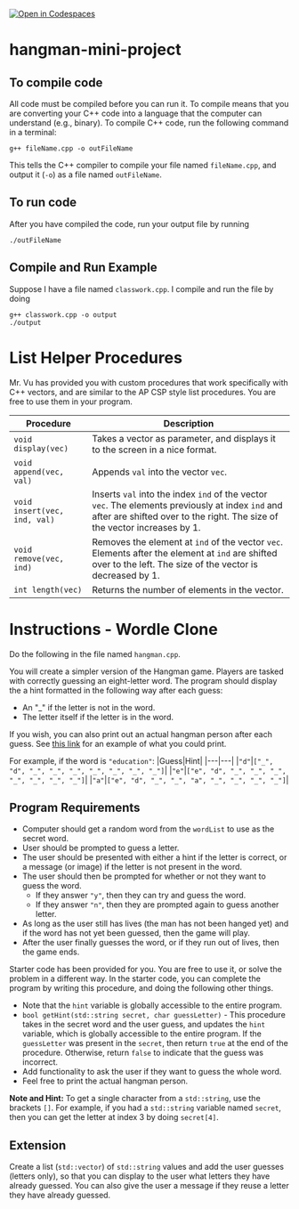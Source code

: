 [![Open in Codespaces](https://classroom.github.com/assets/launch-codespace-2972f46106e565e64193e422d61a12cf1da4916b45550586e14ef0a7c637dd04.svg)](https://classroom.github.com/open-in-codespaces?assignment_repo_id=18660252)
# hangman-mini-project

## To compile code
All code must be compiled before you can run it.  To compile means that you are converting your C++ code into a language that the computer can understand (e.g., binary).  To compile C++ code, run the following command in a terminal:
```
g++ fileName.cpp -o outFileName
```
This tells the C++ compiler to compile your file named `fileName.cpp`, and output it (`-o`) as a file named `outFileName`.

## To run code
After you have compiled the code, run your output file by running
```
./outFileName
```

## Compile and Run Example
Suppose I have a file named `classwork.cpp`.  I compile and run the file by doing
```
g++ classwork.cpp -o output
./output
```
# List Helper Procedures
Mr. Vu has provided you with custom procedures that work specifically with C++ vectors, and are similar to the AP CSP style list procedures.  You are free to use them in your program.

|Procedure|Description|
|---|---|
|`void display(vec)`|Takes a vector as parameter, and displays it to the screen in a nice format.|
|`void append(vec, val)`|Appends `val` into the vector `vec`.|
|`void insert(vec, ind, val)`|Inserts `val` into the index `ind` of the vector `vec`.  The elements previously at index `ind` and after are shifted over to the right.  The size of the vector increases by 1.|
|`void remove(vec, ind)`|Removes the element at `ind` of the vector `vec`.  Elements after the element at `ind` are shifted over to the left.  The size of the vector is decreased by 1.|
|`int length(vec)`|Returns the number of elements in the vector.|

# Instructions - Wordle Clone
Do the following in the file named `hangman.cpp`.

You will create a simpler version of the Hangman game.  Players are tasked with correctly guessing an eight-letter word.  The program should display the a hint formatted in the following way after each guess:
* An "_" if the letter is not in the word.
* The letter itself if the letter is in the word.

If you wish, you can also print out an actual hangman person after each guess.  See [this link](https://cplusplus.com/forum/beginner/221193/) for an example of what you could print.

For example, if the word is `"education"`:
|Guess|Hint|
|---|---|
|`"d"`|`["_", "d", "_", "_", "_", "_", "_", "_", "_"]`|
|`"e"`|`["e", "d", "_", "_", "_", "_", "_", "_", "_"]`|
|`"a"`|`["e", "d", "_", "_", "a", "_", "_", "_", "_"]`|

## Program Requirements
* Computer should get a random word from the `wordList` to use as the secret word.
* User should be prompted to guess a letter.
* The user should be presented with either a hint if the letter is correct, or a message (or image) if the letter is not present in the word.
* The user should then be prompted for whether or not they want to guess the word.
    * If they answer `"y"`, then they can try and guess the word.
    * If they answer `"n"`, then they are prompted again to guess another letter.
* As long as the user still has lives (the man has not been hanged yet) and if the word has not yet been guessed, then the game will play.
* After the user finally guesses the word, or if they run out of lives, then the game ends.

Starter code has been provided for you.  You are free to use it, or solve the problem in a different way.  In the starter code, you can complete the program by writing this procedure, and doing the following other things.
*  Note that the `hint` variable is globally accessible to the entire program.
*  `bool getHint(std::string secret, char guessLetter)` - This procedure takes in the secret word and the user guess, and updates the `hint` variable, which is globally accessible to the entire program.  If the `guessLetter` was present in the `secret`, then return `true` at the end of the procedure.  Otherwise, return `false` to indicate that the guess was incorrect.
*  Add functionality to ask the user if they want to guess the whole word.
*  Feel free to print the actual hangman person.

**Note and Hint:** To get a single character from a `std::string`, use the brackets `[]`.  For example, if you had a `std::string` variable named `secret`, then you can get the letter at index 3 by doing `secret[4]`.

## Extension
Create a list (`std::vector`) of `std::string` values and add the user guesses (letters only), so that you can display to the user what letters they have already guessed.  You can also give the user a message if they reuse a letter they have already guessed.
